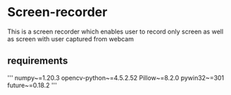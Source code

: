 # Screen-recorder
This is a screen recorder which enables user to record only screen as well as screen with user captured from webcam

## requirements
'''
numpy~=1.20.3
opencv-python~=4.5.2.52
Pillow~=8.2.0
pywin32~=301
future~=0.18.2
'''
